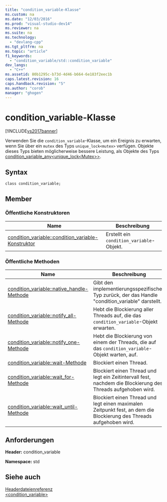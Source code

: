 ```yaml
---
title: "condition_variable-Klasse"
ms.custom: na
ms.date: "12/03/2016"
ms.prod: "visual-studio-dev14"
ms.reviewer: na
ms.suite: na
ms.technology: 
  - "devlang-cpp"
ms.tgt_pltfrm: na
ms.topic: "article"
f1_keywords: 
  - "condition_variable/std::condition_variable"
dev_langs: 
  - "C++"
ms.assetid: 80b1295c-b73d-4d46-b664-6e183f2eec1b
caps.latest.revision: 16
caps.handback.revision: "5"
ms.author: "corob"
manager: "ghogen"
---
```

# condition_variable-Klasse
[!INCLUDE[vs2017banner](../assembler/inline/includes/vs2017banner.md)]

Verwenden Sie die `condition_variable`\-Klasse, um ein Ereignis zu erwarten, wenn Sie über ein `mutex` des Typs `unique_lock<mutex>` verfügen.  Objekte dieses Typs bieten möglicherweise bessere Leistung, als Objekte des Typs [condition\_variable\_any\<unique\_lock\<Mutex\>\>](../standard-library/condition-variable-any-class.md).  
  
## Syntax  
  
```  
class condition_variable;  
```  
  
## Member  
  
### Öffentliche Konstruktoren  
  
|Name|**Beschreibung**|  
|----------|----------------------|  
|[condition\_variable::condition\_variable\-Konstruktor](../Topic/condition_variable::condition_variable%20Constructor.md)|Erstellt ein `condition_variable`\-Objekt.|  
  
### Öffentliche Methoden  
  
|Name|**Beschreibung**|  
|----------|----------------------|  
|[condition\_variable::native\_handle\-Methode](../Topic/condition_variable::native_handle%20Method.md)|Gibt den implementierungsspezifischen Typ zurück, der das Handle "condition\_variable" darstellt.|  
|[condition\_variable::notify\_all\-Methode](../Topic/condition_variable::notify_all%20Method.md)|Hebt die Blockierung aller Threads auf, die das `condition_variable`\-Objekt erwarten.|  
|[condition\_variable::notify\_one\-Methode](../Topic/condition_variable::notify_one%20Method.md)|Hebt die Blockierung von einem der Threads, die auf das `condition_variable`\-Objekt warten, auf.|  
|[condition\_variable::wait\-Methode](../Topic/condition_variable::wait%20Method.md)|Blockiert einen Thread.|  
|[condition\_variable::wait\_for\-Methode](../Topic/condition_variable::wait_for%20Method.md)|Blockiert einen Thread und legt ein Zeitintervall fest, nachdem die Blockierung des Threads aufgehoben wird.|  
|[condition\_variable::wait\_until\-Methode](../Topic/condition_variable::wait_until%20Method.md)|Blockiert einen Thread und legt einen maximalen Zeitpunkt fest, an dem die Blockierung des Threads aufgehoben wird.|  
  
## Anforderungen  
 **Header:** condition\_variable  
  
 **Namespace:** std  
  
## Siehe auch  
 [Headerdateienreferenz](../standard-library/cpp-standard-library-header-files.md)   
 [\<condition\_variable\>](../standard-library/condition-variable.md)